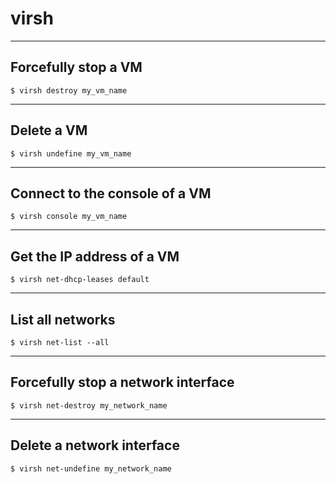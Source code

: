 # virsh

---

## Forcefully stop a VM
```
$ virsh destroy my_vm_name
```

---

## Delete a VM
```
$ virsh undefine my_vm_name
```

---

## Connect to the console of a VM
```
$ virsh console my_vm_name
```

---

## Get the IP address of a VM
```
$ virsh net-dhcp-leases default
```

---

## List all networks
```
$ virsh net-list --all
```

---

## Forcefully stop a network interface
```
$ virsh net-destroy my_network_name
```

---

## Delete a network interface
```
$ virsh net-undefine my_network_name
```
